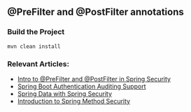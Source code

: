 ## @PreFilter and @PostFilter annotations

### Build the Project ###

```
mvn clean install
```

### Relevant Articles:
- [Intro to @PreFilter and @PostFilter in Spring Security](http://www.baeldung.com/spring-security-prefilter-postfilter)
- [Spring Boot Authentication Auditing Support](http://www.baeldung.com/spring-boot-authentication-audit)
- [Spring Data with Spring Security](http://www.baeldung.com/spring-data-with-spring-security)
- [Introduction to Spring Method Security](http://www.baeldung.com/spring-security-method-security)
